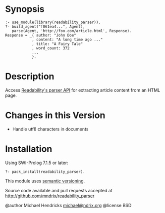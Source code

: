 # Synopsis

    :- use_module(library(readability_parser)).
    ?- build_agent("f861ea4...", Agent),
       parse(Agent, 'http://foo.com/article.html', Response).
    Response = _{ author: "John Doe"
                , content: "A long time ago ..."
                , title: "A Fairy Tale"
                , word_count: 372
                ...
                }.

# Description

Access [Readability's parser API](https://www.readability.com/developers/api/parser) for extracting article content from an HTML page.

# Changes in this Version

  * Handle utf8 characters in documents

# Installation

Using SWI-Prolog 7.1.5 or later:

    ?- pack_install(readability_parser).

This module uses [semantic versioning](http://semver.org/).

Source code available and pull requests accepted at
http://github.com/mndrix/readability_parser

@author Michael Hendricks <michael@ndrix.org>
@license BSD
